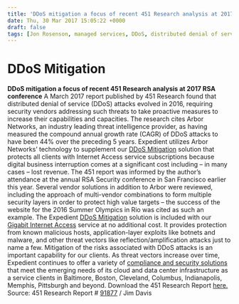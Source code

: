 ```yaml
---
title: 'DDoS mitigation a focus of recent 451 Research analysis at 2017 RSA conference'
date: Thu, 30 Mar 2017 15:05:22 +0000
draft: false
tags: [Jon Rosenson, managed services, DDoS, distributed denial of service, internet access]
---
```


DDoS Mitigation
===============

**DDoS mitigation a focus of recent 451 Research analysis at 2017 RSA conference** A March 2017 report published by 451 Research found that distributed denial of service (DDoS) attacks evolved in 2016, requiring security vendors addressing such threats to take proactive measures to increase their capabilities and capacities. The research cites Arbor Networks, an industry leading threat intelligence provider, as having measured the compound annual growth rate (CAGR) of DDoS attacks to have been 44% over the preceding 5 years. Expedient utilizes Arbor Networks’ technology to supplement our [DDoS Mitigation](https://www.expedient.com/services/managed-services/compliance-security/distributed-denial-of-service-ddos-mitigation/) solution that protects all clients with Internet Access service subscriptions because digital business interruption comes at a significant cost including – in many cases – lost revenue. The 451 report was informed by the author’s attendance at the annual RSA Security conference in San Francisco earlier this year. Several vendor solutions in addition to Arbor were reviewed, including the approach of multi-vendor combinations to form multiple security layers in order to protect high value targets – the success of the website for the 2016 Summer Olympics in Rio was cited as such an example. The Expedient [DDoS Mitigation](https://www.expedient.com/services/managed-services/compliance-security/distributed-denial-of-service-ddos-mitigation/) solution is included with our [Gigabit Internet Access](https://www.expedient.com/services/infrastructure-as-a-service/connectivity/gigabit-internet-access-service/) service at no additional cost. It provides protection from known malicious hosts, application-layer exploits like botnets and malware, and other threat vectors like reflection/amplification attacks just to name a few. Mitigation of the risks associated with DDoS attacks is an important capability for our clients. As threat vectors increase over time, Expedient continues to offer a variety of [compliance and security solutions](https://www.expedient.com/services/managed-services/compliance-security/distributed-denial-of-service-ddos-mitigation/) that meet the emerging needs of its cloud and data center infrastructure as a service clients in Baltimore, Boston, Cleveland, Columbus, Indianapolis, Memphis, Pittsburgh and beyond. Download the 451 Research Report [here.](https://www.expedient.com/ddos-attacks/) Source: 451 Research Report # [91877](https://451research.com/report-short?entityId=91877) / Jim Davis